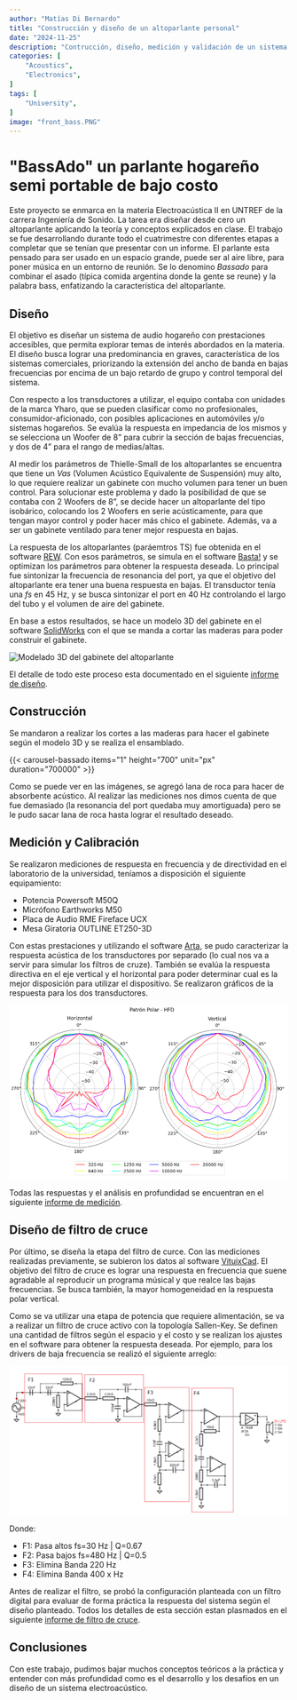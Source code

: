 ```yaml
---
author: "Matías Di Bernardo"
title: "Construcción y diseño de un altoparlante personal"
date: "2024-11-25"
description: "Contrucción, diseño, medición y validación de un sistema de sonido hogareño."
categories: [
    "Acoustics",
    "Electronics",
]
tags: [
    "University",
]
image: "front_bass.PNG"
---
```


# "BassAdo" un parlante hogareño semi portable de bajo costo
Este proyecto se enmarca en la materia Electroacústica II en UNTREF de la carrera Ingeniería de Sonido. La tarea era diseñar desde cero un altoparlante aplicando la teoría y conceptos explicados en clase.
El trabajo se fue desarrollando durante todo el cuatrimestre con diferentes etapas a completar que se tenían que presentar con un informe. El parlante esta pensado para ser usado en un espacio grande, puede ser al aire libre, para poner música en un entorno de reunión. Se lo denomino *Bassado* para combinar el asado (típica comida argentina donde la gente se reune) y la palabra bass, enfatizando la característica del altoparlante.

## Diseño
El objetivo es diseñar un sistema de audio hogareño con prestaciones accesibles, que permita explorar temas de interés abordados en la materia. El diseño busca lograr una predominancia en graves, característica de los sistemas comerciales, priorizando la extensión del ancho de banda en bajas frecuencias por encima de un bajo retardo de grupo y control temporal del sistema.

Con respecto a los transductores a utilizar, el equipo contaba con unidades de la marca Yharo, que se pueden clasificar como no profesionales, consumidor-aficionado, con posibles aplicaciones en automóviles y/o sistemas hogareños.
Se evalúa la respuesta en impedancia de los mismos y se selecciona un Woofer de 8” para cubrir la sección de bajas frecuencias, y dos de 4” para el rango de medias/altas.

Al medir los parámetros de Thielle-Small de los altoparlantes se encuentra que tiene un *Vas* (Volumen Acústico Equivalente de Suspensión) muy alto, lo que requiere realizar un gabinete con mucho volumen para tener un buen control. Para solucionar este problema y dado la posibilidad de que se contaba con 2 Woofers de 8”, se decide hacer un altoparlante del tipo isobárico, colocando los 2 Woofers en serie acústicamente, para que tengan mayor control y poder hacer más chico el gabinete. Además, va a ser un gabinete ventilado para tener mejor respuesta en bajas.

La respuesta de los altoparlantes (paráemtros TS) fue obtenida en el software [REW](https://www.roomeqwizard.com/). Con esos parámetros, se simula en el software [Basta!](https://www.tolvan.com/index.php?page=/basta/basta.php) y se optimizan los parámetros para obtener la respuesta deseada. Lo principal fue sintonizar la frecuencia de resonancia del port, ya que el objetivo del altoparlante era tener una buena respuesta en bajas. El transductor tenía una *fs* en 45 Hz, y se busca sintonizar el port en 40 Hz controlando el largo del tubo y el volumen de aire del gabinete.

En base a estos resultados, se hace un modelo 3D del gabinete en el software [SolidWorks](https://www.solidworks.com/) con el que se manda a cortar las maderas para poder construir el gabinete.

![Modelado 3D del gabinete del altoparlante](diseño_gab.PNG)

El detalle de todo este proceso esta documentado en el siguiente [informe de diseño](https://drive.google.com/file/d/1uej1m6gwg99JoPEw5Jbu3cTq74ViIG58/view?usp=sharing).

## Construcción
Se mandaron a realizar los cortes a las maderas para hacer el gabinete según el modelo 3D y se realiza el ensamblado.

{{< carousel-bassado items="1" height="700" unit="px" duration="700000" >}}

Como se puede ver en las imágenes, se agregó lana de roca para hacer de absorbente acústico. Al realizar las mediciones nos dimos cuenta de que fue demasiado (la resonancia del port quedaba muy amortiguada) pero se le pudo sacar lana de roca hasta lograr el resultado deseado.

## Medición y Calibración
Se realizaron mediciones de respuesta en frecuencia y de directividad en el laboratorio de la universidad, teníamos a disposición el siguiente equipamiento:
- Potencia Powersoft M50Q
- Micrófono Earthworks M50
- Placa de Audio RME Fireface UCX
- Mesa Giratoria OUTLINE ET250-3D

Con estas prestaciones y utilizando el software [Arta](https://artalabs.hr/), se pudo caracterizar la respuesta acústica de los transductores por separado (lo cual nos va a servir para simular los filtros de cruze). También se evalúa la respuesta directiva en el eje vertical y el horizontal para poder determinar cual es la mejor disposición para utilizar el dispositivo. Se realizaron gráficos de la respuesta para los dos transductores. 

![Respuesta polar del driver de medias/altas frecuencias](patron_polar.PNG)

Todas las respuestas y el análisis en profundidad se encuentran en el siguiente [informe de medición](https://drive.google.com/file/d/1dPwJAqadPM3Ja80anA1P1Ei3EP9M8w-q/view?usp=sharing).

## Diseño de filtro de cruce
Por último, se diseña la etapa del filtro de curce. Con las mediciones realizadas previamente, se subieron los datos al software [VituixCad](https://kimmosaunisto.net/). El objetivo del filtro de cruce es lograr una respuesta en frecuencia que suene agradable al reproducir un programa músical y que realce las bajas frecuencias. Se busca también, la mayor homogeneidad en la respuesta polar vertical.

Como se va utilizar una etapa de potencia que requiere alimentación, se va a realizar un filtro de cruce activo con la topología Sallen-Key. Se definen una cantidad de filtros según el espacio y el costo y se realizan los ajustes en el software para obtener la respuesta deseada. Por ejemplo, para los drivers de baja frecuencia se realizó el siguiente arreglo:

![Filtro de cruce para el driver de bajas frecuencias](filtro_cruce.PNG)

Donde:
- F1: Pasa altos fs=30 Hz | Q=0.67
- F2: Pasa bajos fs=480 Hz | Q=0.5
- F3: Elimina Banda 220 Hz
- F4: Elimina Banda 400 x Hz

Antes de realizar el filtro, se probó la configuración planteada con un filtro digital para evaluar de forma práctica la respuesta del sistema según el diseño planteado.
Todos los detalles de esta sección estan plasmados en el siguiente [informe de filtro de cruce](https://drive.google.com/file/d/121wkPnp_QsODk99a2Jm44jfb-Xbl6ZKn/view?usp=sharing).

## Conclusiones
Con este trabajo, pudimos bajar muchos conceptos teóricos a la práctica y entender con más profundidad como es el desarrollo y los desafíos en un diseño de un sistema electroacústico.
